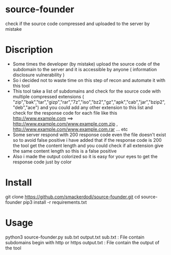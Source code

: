 # source-founder
check if the source code compressed and uploaded to the server by mistake 
# Discription 
- Some times the developer (by mistake) upload the source code of the subdomain to the server and it is accessible by anyone ( information disclosure vulnerability ) 
- So i decided not to waste time on this step of recon and automate it with this tool 
- This tool take a list of subdomains and check for the source code with multiple compressed extensions ( "zip","bak","tar","gizp","rar","7z","iso","bz2","gz","apk","cab","jar","bzip2","deb","ace") and you could add any other extension to this list and check for the response code for each file like this http://www.example.com ==> http://www.example.com/www.example.com.zip , http://www.example.com/www.example.com.rar ... etc 
- Some server respond with 200 response code even the file doesn't exist so to avoid false positive i have added that if the response code is 200 the tool get the content length and you could check if all extension give the same content length so this is a false positive 
- Also i made the output colorized so it is easy for your eyes to get the response code just by color 

# Install 

git clone https://github.com/smackerdodi/source-founder.git
cd source-founder 
pip3 install -r requirements.txt

# Usage 

python3 source-founder.py sub.txt output.txt 
sub.txt : File contain subdomains begin with http or https 
output.txt : File contain the output of the tool 
